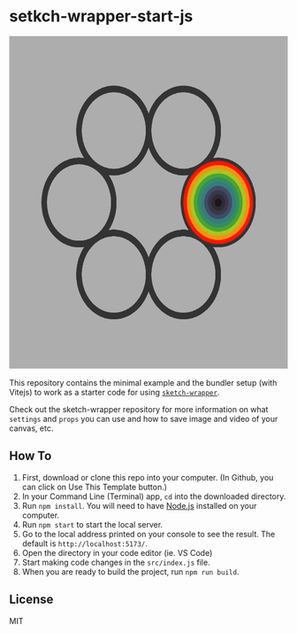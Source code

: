 # setkch-wrapper-start-js

<img src="./demo.gif" width=600 height=600>

This repository contains the minimal example and the bundler setup (with Vitejs) to work as a starter code for using [`sketch-wrapper`](https://github.com/cdaein/sketch-wrapper).

Check out the sketch-wrapper repository for more information on what `settings` and `props` you can use and how to save image and video of your canvas, etc.

## How To

1. First, download or clone this repo into your computer. (In Github, you can click on Use This Template button.)
1. In your Command Line (Terminal) app, `cd` into the downloaded directory.
1. Run `npm install`. You will need to have [Node.js](https://nodejs.org/en/) installed on your computer.
1. Run `npm start` to start the local server.
1. Go to the local address printed on your console to see the result. The default is `http://localhost:5173/`.
1. Open the directory in your code editor (ie. VS Code)
1. Start making code changes in the `src/index.js` file.
1. When you are ready to build the project, run `npm run build`.

## License

MIT
